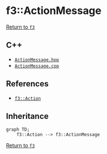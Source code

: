 # f3::ActionMessage

[Return to `f3`](/docs/f3.md)

## C++

- [`ActionMessage.hpp`](/c++/include/ActionMessage.hpp)
- [`ActionMessage.cpp`](/c++/source/ActionMessage.cpp)

## References

- [`f3::Action`](/docs/f3/Action.md)

## Inheritance

```mermaid
graph TD;
    f3::Action --> f3::ActionMessage
```

[Return to `f3`](/docs/f3.md)